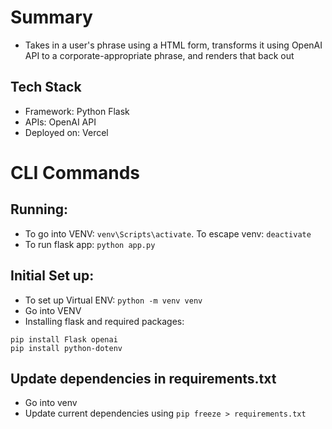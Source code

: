 # Summary
- Takes in a user's phrase using a HTML form, transforms it using OpenAI API to a corporate-appropriate phrase, and renders that back out

## Tech Stack
- Framework: Python Flask
- APIs: OpenAI API
- Deployed on: Vercel

# CLI Commands

## Running:
- To go into VENV: `venv\Scripts\activate`. To escape venv: `deactivate`
- To run flask app: `python app.py`


## Initial Set up:
- To set up Virtual ENV: `python -m venv venv`
- Go into VENV
- Installing flask and required packages: 
```
pip install Flask openai
pip install python-dotenv
```

## Update dependencies in requirements.txt
- Go into venv
- Update current dependencies using `pip freeze > requirements.txt`
